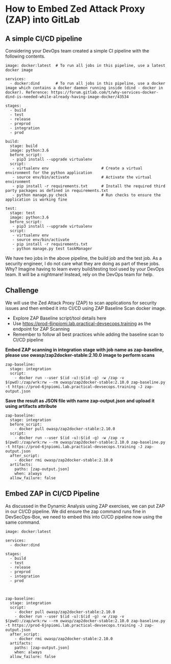 # How to Embed Zed Attack Proxy (ZAP) into GitLab

## A simple CI/CD pipeline
Considering your DevOps team created a simple CI pipeline with the following contents.
```
image: docker:latest  # To run all jobs in this pipeline, use a latest docker image

services:
  - docker:dind       # To run all jobs in this pipeline, use a docker image which contains a docker daemon running inside (dind - docker in docker). Reference: https://forum.gitlab.com/t/why-services-docker-dind-is-needed-while-already-having-image-docker/43534

stages:
  - build
  - test
  - release
  - preprod
  - integration
  - prod

build:
  stage: build
  image: python:3.6
  before_script:
   - pip3 install --upgrade virtualenv
  script:
   - virtualenv env                       # Create a virtual environment for the python application
   - source env/bin/activate              # Activate the virtual environment
   - pip install -r requirements.txt      # Install the required third party packages as defined in requirements.txt
   - python manage.py check               # Run checks to ensure the application is working fine

test:
  stage: test
  image: python:3.6
  before_script:
   - pip3 install --upgrade virtualenv
  script:
   - virtualenv env
   - source env/bin/activate
   - pip install -r requirements.txt
   - python manage.py test taskManager
```
We have two jobs in the above pipeline, the build job and the test job. As a security engineer, I do not care what they are doing as part of these jobs. Why? Imagine having to learn every build/testing tool used by your DevOps team. It will be a nightmare! Instead, rely on the DevOps team for help.

## Challenge
We will use the Zed Attack Proxy (ZAP) to scan applications for security issues and then embed it into CI/CD using ZAP Baseline Scan docker image.
- Explore ZAP Baseline script/tool details here
- Use https://prod-6jnpiomi.lab.practical-devsecops.training as the endpoint for ZAP Scanning
- Remember to follow all best practices while adding the baseline scan to CI/CD pipeline

**Embed ZAP scanning in integration stage with job name as zap-baseline, please use owasp/zap2docker-stable:2.10.0 image to perform scans**
```
zap-baseline:
  stage: integration
  script:
    - docker run --user $(id -u):$(id -g) -w /zap -v $(pwd):/zap/wrk:rw --rm owasp/zap2docker-stable:2.10.0 zap-baseline.py -t https://prod-6jnpiomi.lab.practical-devsecops.training -J zap-output.json
```
**Save the result as JSON file with name zap-output.json and upload it using artifacts attribute**
```
zap-baseline:
  stage: integration
  before_script:
    - docker pull owasp/zap2docker-stable:2.10.0
  script:
    - docker run --user $(id -u):$(id -g) -w /zap -v $(pwd):/zap/wrk:rw --rm owasp/zap2docker-stable:2.10.0 zap-baseline.py -t https://prod-6jnpiomi.lab.practical-devsecops.training -J zap-output.json
  after_script:
    - docker rmi owasp/zap2docker-stable:2.10.0  
  artifacts:
    paths: [zap-output.json]
    when: always       
  allow_failure: false 
```
## Embed ZAP in CI/CD Pipeline
As discussed in the Dynamic Analysis using ZAP exercises, we can put ZAP in our CI/CD pipeline. We did ensure the zap command runs fine in DevSecOps-Box, we need to embed this into CI/CD pipeline now using the same command.
```
image: docker:latest

services:
  - docker:dind 

stages:
  - build
  - test
  - release
  - preprod
  - integration
  - prod



zap-baseline:
  stage: integration
  script:
    - docker pull owasp/zap2docker-stable:2.10.0
    - docker run --user $(id -u):$(id -g) -w /zap -v $(pwd):/zap/wrk:rw --rm owasp/zap2docker-stable:2.10.0 zap-baseline.py -t https://prod-6jnpiomi.lab.practical-devsecops.training -J zap-output.json
  after_script:
    - docker rmi owasp/zap2docker-stable:2.10.0 
  artifacts:
    paths: [zap-output.json]
    when: always
  allow_failure: false
```
